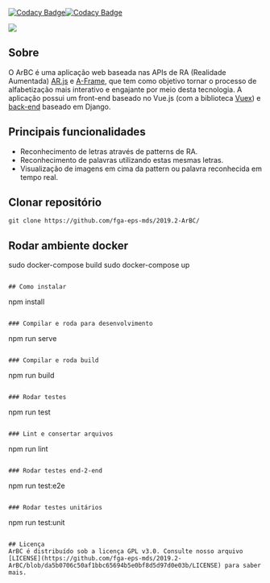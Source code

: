 [![Codacy Badge](https://api.codacy.com/project/badge/Grade/9597bd729fa34472aa1a10de74557942)](https://www.codacy.com/manual/lucianosz7/2019.2-ArBC?utm_source=github.com&amp;utm_medium=referral&amp;utm_content=fga-eps-mds/2019.2-ArBC&amp;utm_campaign=Badge_Grade)[![Codacy Badge](https://api.codacy.com/project/badge/Coverage/9597bd729fa34472aa1a10de74557942)](https://www.codacy.com/manual/ArBC/2019.2-ArBC?utm_source=github.com&utm_medium=referral&utm_content=fga-eps-mds/2019.2-ArBC&utm_campaign=Badge_Coverage)

![](https://jlucassr.github.io/ArBC-Pages/imagens/logo.jpg)

## Sobre
 O ArBC é uma aplicação web baseada nas APIs de RA (Realidade Aumentada) [AR.js](https://github.com/jeromeetienne/AR.js/) e [A-Frame](https://aframe.io/), que tem como objetivo tornar o processo de alfabetização mais interativo e engajante por meio desta tecnologia.
 A aplicação possui um front-end baseado no Vue.js (com a biblioteca [Vuex](https://vuex.vuejs.org/)) e [back-end](https://github.com/fga-eps-mds/2019.2-ArBC-API/) baseado em Django.

## Principais funcionalidades

-  Reconhecimento de letras através de patterns de RA.
-  Reconhecimento de palavras utilizando estas mesmas letras.
-  Visualização de imagens em cima da pattern ou palavra       reconhecida em tempo real.

## Clonar repositório 

```
git clone https://github.com/fga-eps-mds/2019.2-ArBC/
```

## Rodar ambiente docker

sudo docker-compose build
sudo docker-compose up
``` 

## Como instalar
```
npm install
```

### Compilar e roda para desenvolvimento
```
npm run serve
```

### Compilar e roda build
```
npm run build
```

### Rodar testes
```
npm run test
```

### Lint e consertar arquivos
```
npm run lint
```

### Rodar testes end-2-end
```
npm run test:e2e
```

### Rodar testes unitários
```
npm run test:unit
```

## Licença
ArBC é distribuído sob a licença GPL v3.0. Consulte nosso arquivo [LICENSE](https://github.com/fga-eps-mds/2019.2-ArBC/blob/da5b0706c50af1bbc65694b5e0bf8d5d97d0e03b/LICENSE) para saber mais.
